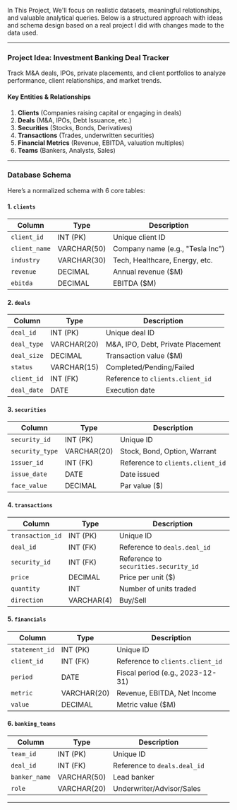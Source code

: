In This Project, We'll focus on realistic datasets, meaningful relationships, and valuable analytical queries. Below is a structured approach with ideas and schema design based on a real project I did with changes made to the data used.

---

### **Project Idea: Investment Banking Deal Tracker**
Track M&A deals, IPOs, private placements, and client portfolios to analyze performance, client relationships, and market trends.

#### **Key Entities & Relationships**
1. **Clients** (Companies raising capital or engaging in deals)  
2. **Deals** (M&A, IPOs, Debt Issuance, etc.)  
3. **Securities** (Stocks, Bonds, Derivatives)  
4. **Transactions** (Trades, underwritten securities)  
5. **Financial Metrics** (Revenue, EBITDA, valuation multiples)  
6. **Teams** (Bankers, Analysts, Sales)  

---

### **Database Schema**
Here’s a normalized schema with 6 core tables:

#### **1. `clients`**
| Column          | Type        | Description                     |
|-----------------|-------------|---------------------------------|
| `client_id`     | INT (PK)    | Unique client ID                |
| `client_name`   | VARCHAR(50) | Company name (e.g., "Tesla Inc")|
| `industry`      | VARCHAR(30) | Tech, Healthcare, Energy, etc. |
| `revenue`       | DECIMAL     | Annual revenue ($M)             |
| `ebitda`        | DECIMAL     | EBITDA ($M)                     |

#### **2. `deals`**
| Column               | Type         | Description                          |
|----------------------|--------------|--------------------------------------|
| `deal_id`            | INT (PK)     | Unique deal ID                       |
| `deal_type`          | VARCHAR(20)  | M&A, IPO, Debt, Private Placement    |
| `deal_size`          | DECIMAL      | Transaction value ($M)               |
| `status`             | VARCHAR(15)  | Completed/Pending/Failed             |
| `client_id`          | INT (FK)     | Reference to `clients.client_id`     |
| `deal_date`          | DATE         | Execution date                       |

#### **3. `securities`**
| Column           | Type        | Description                     |
|------------------|-------------|---------------------------------|
| `security_id`    | INT (PK)    | Unique ID                       |
| `security_type`  | VARCHAR(20) | Stock, Bond, Option, Warrant    |
| `issuer_id`      | INT (FK)    | Reference to `clients.client_id`|
| `issue_date`     | DATE        | Date issued                     |
| `face_value`     | DECIMAL     | Par value ($)                   |

#### **4. `transactions`**
| Column           | Type        | Description                          |
|------------------|-------------|--------------------------------------|
| `transaction_id` | INT (PK)    | Unique ID                            |
| `deal_id`        | INT (FK)    | Reference to `deals.deal_id`         |
| `security_id`    | INT (FK)    | Reference to `securities.security_id`|
| `price`          | DECIMAL     | Price per unit ($)                   |
| `quantity`       | INT         | Number of units traded               |
| `direction`      | VARCHAR(4)  | Buy/Sell                             |

#### **5. `financials`**
| Column          | Type        | Description                     |
|-----------------|-------------|---------------------------------|
| `statement_id`  | INT (PK)    | Unique ID                       |
| `client_id`     | INT (FK)    | Reference to `clients.client_id`|
| `period`        | DATE        | Fiscal period (e.g., 2023-12-31)|
| `metric`        | VARCHAR(20) | Revenue, EBITDA, Net Income     |
| `value`         | DECIMAL     | Metric value ($M)               |

#### **6. `banking_teams`**
| Column         | Type        | Description                     |
|----------------|-------------|---------------------------------|
| `team_id`      | INT (PK)    | Unique ID                       |
| `deal_id`      | INT (FK)    | Reference to `deals.deal_id`    |
| `banker_name`  | VARCHAR(50) | Lead banker                     |
| `role`         | VARCHAR(20) | Underwriter/Advisor/Sales       |

---
